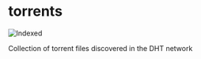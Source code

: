 torrents 
========
![Indexed](https://img.shields.io/badge/indexed-136010-blue)

Collection of torrent files discovered in the DHT network
